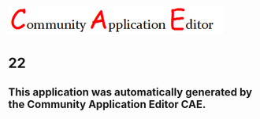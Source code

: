 ![CAE](https://github.com/PhilCAEOrg/application-22/blob/master/img/logo.png)  

22
===================


This application was automatically generated by the Community Application Editor CAE.  
---------------
